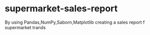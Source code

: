 # supermarket-sales-report
By using Pandas,NumPy,Saborn,Matplotlib creating a sales report f supermarket trands
